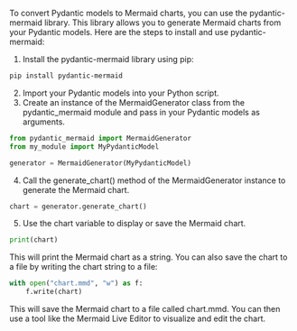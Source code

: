To convert Pydantic models to Mermaid charts, you can use the pydantic-mermaid library. This library allows you to generate Mermaid charts from your Pydantic models. Here are the steps to install and use pydantic-mermaid:

1. Install the pydantic-mermaid library using pip:

```bash
pip install pydantic-mermaid
```

2. Import your Pydantic models into your Python script.
3. Create an instance of the MermaidGenerator class from the pydantic_mermaid module and pass in your Pydantic models as arguments.

```python
from pydantic_mermaid import MermaidGenerator
from my_module import MyPydanticModel

generator = MermaidGenerator(MyPydanticModel)
```

4. Call the generate_chart() method of the MermaidGenerator instance to generate the Mermaid chart.

```python
chart = generator.generate_chart()
```

5. Use the chart variable to display or save the Mermaid chart.
```python
print(chart)
```

This will print the Mermaid chart as a string. You can also save the chart to a file by writing the chart string to a file:

```python
with open("chart.mmd", "w") as f:
    f.write(chart)
```

This will save the Mermaid chart to a file called chart.mmd. You can then use a tool like the Mermaid Live Editor to visualize and edit the chart.